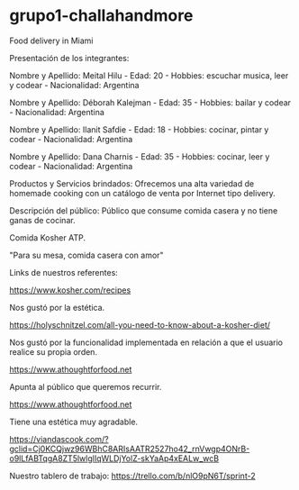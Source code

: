 # grupo1-challahandmore
Food delivery in Miami

Presentación de los integrantes:

Nombre y Apellido: Meital Hilu -
Edad: 20 -
Hobbies: escuchar musica, leer y codear -
Nacionalidad: Argentina

Nombre y Apellido: Déborah Kalejman -
Edad: 35 -
Hobbies: bailar y codear -
Nacionalidad: Argentina

Nombre y Apellido: Ilanit Safdie -
Edad: 18 -
Hobbies: cocinar, pintar y codear -
Nacionalidad: Argentina

Nombre y Apellido: Dana Charnis -
Edad: 35 -
Hobbies: cocinar, leer y codear -
Nacionalidad: Argentina


Productos y Servicios brindados:
Ofrecemos una alta variedad de homemade cooking con un catálogo de venta por Internet tipo delivery.


Descripción del público: Público que consume comida casera y no tiene ganas de cocinar.

Comida Kosher ATP. 

"Para su mesa, comida casera con amor"


Links de nuestros referentes: 

https://www.kosher.com/recipes

Nos gustó por la estética.

https://holyschnitzel.com/all-you-need-to-know-about-a-kosher-diet/  

Nos gustó por la funcionalidad implementada en relación a que el usuario realice su propia orden.

https://www.athoughtforfood.net 

Apunta al público que queremos recurrir.

https://www.athoughtforfood.net  

Tiene una estética muy agradable.

https://viandascook.com/?gclid=Cj0KCQjwz96WBhC8ARIsAATR2527ho42_rnVwgp4ONrB-o9lLfABTqgA8ZT5lwlglIqWLDjYolZ-skYaAp4xEALw_wcB     


Nuestro tablero de trabajo: https://trello.com/b/nlO9pN6T/sprint-2
